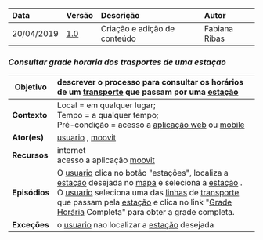 |Data|Versão|Descrição|Autor|
|:---|:---|:---|:---|
|20/04/2019|[1.0](https://github.com/Andre-Eduardo/2019.1-Requisitos-Moovit/tree/master/cenarios/versao%20cenarios%201.0)|Criação e adição de conteúdo|Fabiana Ribas|


### ***<a name="Consultar Grade Horaria Dos Trasportes De Uma Estaçao">Consultar grade horaria dos trasportes de uma estaçao</a>***

|**Objetivo**|descrever o processo para consultar os horários de um [transporte](https://github.com/Andre-Eduardo/2019.1-Requisitos-Moovit/wiki/L63---transporte) que passam por uma [estação](https://github.com/Andre-Eduardo/2019.1-Requisitos-Moovit/wiki/L18---esta%C3%A7%C3%A3o) |
|--|:--|
|**Contexto**|Local = em qualquer lugar; <br>Tempo = a qualquer tempo;<br>Pré-condição = acesso a [aplicação web](https://github.com/Andre-Eduardo/2019.1-Requisitos-Moovit/wiki/L04--Aplica%C3%A7%C3%A3o-Web) ou [mobile](https://github.com/Andre-Eduardo/2019.1-Requisitos-Moovit/wiki/L03---aplica%C3%A7ao-mobile) |
|**Ator(es)**|[usuario](https://github.com/Andre-Eduardo/2019.1-Requisitos-Moovit/wiki/L65-Usu%C3%A1rio) , [moovit](https://github.com/Andre-Eduardo/2019.1-Requisitos-Moovit/wiki/L38---moovit) |
|**Recursos**|internet<br>acesso a aplicação [moovit](https://github.com/Andre-Eduardo/2019.1-Requisitos-Moovit/wiki/L38---moovit) |
|**Episódios**|O [usuario](https://github.com/Andre-Eduardo/2019.1-Requisitos-Moovit/wiki/L65-Usu%C3%A1rio) clica no botão "estações", localiza a [estação](https://github.com/Andre-Eduardo/2019.1-Requisitos-Moovit/wiki/L18---esta%C3%A7%C3%A3o) desejada no [mapa](https://github.com/Andre-Eduardo/2019.1-Requisitos-Moovit/wiki/L18---mapa) e seleciona a [estação](https://github.com/Andre-Eduardo/2019.1-Requisitos-Moovit/wiki/L18---esta%C3%A7%C3%A3o) .<br>O [usuario](https://github.com/Andre-Eduardo/2019.1-Requisitos-Moovit/wiki/L65-Usu%C3%A1rio) seleciona uma das [linhas](https://github.com/Andre-Eduardo/2019.1-Requisitos-Moovit/wiki/L30---linhas) de [transporte](https://github.com/Andre-Eduardo/2019.1-Requisitos-Moovit/wiki/L63---transporte) que passam pela [estação](https://github.com/Andre-Eduardo/2019.1-Requisitos-Moovit/wiki/L18---esta%C3%A7%C3%A3o) e clica no link "[Grade Horária](https://github.com/Andre-Eduardo/2019.1-Requisitos-Moovit/wiki/L22---grade-horaria) Completa" para obter a grade completa. |
|**Exceções**|o [usuario](https://github.com/Andre-Eduardo/2019.1-Requisitos-Moovit/wiki/L65-Usu%C3%A1rio) nao localizar a [estação](https://github.com/Andre-Eduardo/2019.1-Requisitos-Moovit/wiki/L18---esta%C3%A7%C3%A3o) desejada |
<br><br>